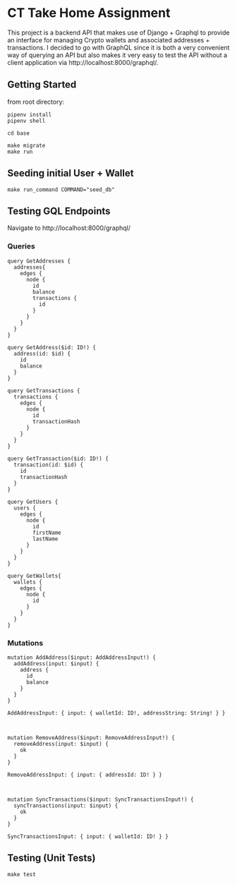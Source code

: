 # CT Take Home Assignment

This project is a backend API that makes use of Django + Graphql to provide an interface for managing Crypto wallets and associated addresses + transactions. I decided to go with GraphQL since it is both a very convenient way of querying an API but also makes it very easy to test the API without a client application via http://localhost:8000/graphql/.

## Getting Started

from root directory:

```
pipenv install
pipenv shell

cd base

make migrate
make run
```

## Seeding initial User + Wallet

```
make run_command COMMAND="seed_db"
```

## Testing GQL Endpoints

Navigate to http://localhost:8000/graphql/

### Queries

```
query GetAddresses {
  addresses{
    edges {
      node {
        id
        balance
        transactions {
          id
        }
      }
    }
  }
}

query GetAddress($id: ID!) {
  address(id: $id) {
    id
    balance
  }
}

query GetTransactions {
  transactions {
    edges {
      node {
        id
        transactionHash
      }
    }
  }
}

query GetTransaction($id: ID!) {
  transaction(id: $id) {
    id
    transactionHash
  }
}

query GetUsers {
  users {
    edges {
      node {
        id
        firstName
        lastName
      }
    }
  }
}

query GetWallets{
  wallets {
    edges {
      node {
        id
      }
    }
  }
}
```

### Mutations

```
mutation AddAddress($input: AddAddressInput!) {
  addAddress(input: $input) {
    address {
      id
      balance
    }
  }
}

AddAddressInput: { input: { walletId: ID!, addressString: String! } }



mutation RemoveAddress($input: RemoveAddressInput!) {
  removeAddress(input: $input) {
    ok
  }
}

RemoveAddressInput: { input: { addressId: ID! } }



mutation SyncTransactions($input: SyncTransactionsInput!) {
  syncTransactions(input: $input) {
    ok
  }
}

SyncTransactionsInput: { input: { walletId: ID! } }

```

## Testing (Unit Tests)

```
make test
```
